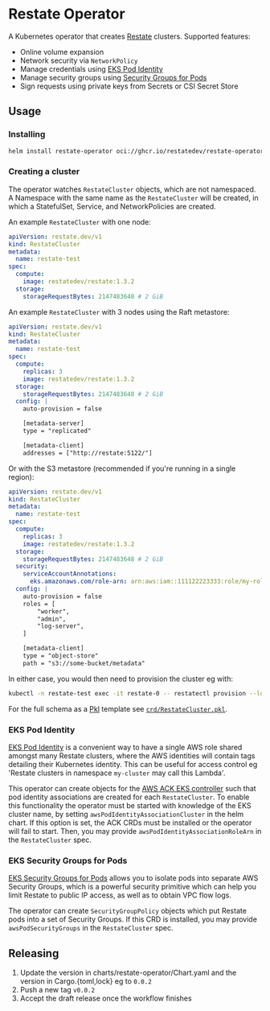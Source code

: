 # Restate Operator

A Kubernetes operator that creates [Restate](https://restate.dev/) clusters. Supported features:

- Online volume expansion
- Network security via `NetworkPolicy`
- Manage credentials using [EKS Pod Identity](https://docs.aws.amazon.com/eks/latest/userguide/pod-identities.html)
- Manage security groups using [Security Groups for Pods](https://docs.aws.amazon.com/eks/latest/userguide/security-groups-for-pods.html)
- Sign requests using private keys from Secrets or CSI Secret Store

## Usage

### Installing

```bash
helm install restate-operator oci://ghcr.io/restatedev/restate-operator-helm --namespace restate-operator --create-namespace
```

### Creating a cluster

The operator watches `RestateCluster` objects, which are not namespaced. A Namespace with the same name as the
`RestateCluster` will be created, in which a StatefulSet, Service, and NetworkPolicies are created.

An example `RestateCluster` with one node:

```yaml
apiVersion: restate.dev/v1
kind: RestateCluster
metadata:
  name: restate-test
spec:
  compute:
    image: restatedev/restate:1.3.2
  storage:
    storageRequestBytes: 2147483648 # 2 GiB
```

An example `RestateCluster` with 3 nodes using the Raft metastore:

```yaml
apiVersion: restate.dev/v1
kind: RestateCluster
metadata:
  name: restate-test
spec:
  compute:
    replicas: 3
    image: restatedev/restate:1.3.2
  storage:
    storageRequestBytes: 2147483648 # 2 GiB
  config: |
    auto-provision = false

    [metadata-server]
    type = "replicated"

    [metadata-client]
    addresses = ["http://restate:5122/"]
```

Or with the S3 metastore (recommended if you're running in a single region):

```yaml
apiVersion: restate.dev/v1
kind: RestateCluster
metadata:
  name: restate-test
spec:
  compute:
    replicas: 3
    image: restatedev/restate:1.3.2
  storage:
    storageRequestBytes: 2147483648 # 2 GiB
  security:
    serviceAccountAnnotations:
      eks.amazonaws.com/role-arn: arn:aws:iam::111122223333:role/my-role-that-can-read-write-to-the-bucket
  config: |
    auto-provision = false
    roles = [
        "worker",
        "admin",
        "log-server",
    ]

    [metadata-client]
    type = "object-store"
    path = "s3://some-bucket/metadata"
```

In either case, you would then need to provision the cluster eg with:

```bash
kubectl -n restate-test exec -it restate-0 -- restatectl provision --log-provider replicated --log-replication 2 --partition-replication 3
```

For the full schema as a [Pkl](https://pkl-lang.org/) template see [`crd/RestateCluster.pkl`](./crd/RestateCluster.pkl).

### EKS Pod Identity

[EKS Pod Identity](https://docs.aws.amazon.com/eks/latest/userguide/pod-identities.html) is a convenient way to have a
single AWS role shared amongst many Restate clusters, where the AWS identities will contain tags detailing their
Kubernetes identity. This can be useful for access control eg 'Restate clusters in namespace `my-cluster` may call this
Lambda'.

This operator can create objects for the
[AWS ACK EKS controller](https://github.com/aws-controllers-k8s/eks-controller) such that pod identity associations are
created for each `RestateCluster`. To enable this functionality the operator must be started with knowledge of the EKS
cluster name, by setting `awsPodIdentityAssociationCluster` in the helm chart. If this option is set, the ACK CRDs must
be installed or the operator will fail to start. Then, you may provide `awsPodIdentityAssociationRoleArn` in
the `RestateCluster` spec.

### EKS Security Groups for Pods

[EKS Security Groups for Pods](https://docs.aws.amazon.com/eks/latest/userguide/security-groups-for-pods.html) allows
you to isolate pods into separate AWS Security Groups, which is a powerful security primitive which can help you limit
Restate to public IP access, as well as to obtain VPC flow logs.

The operator can create `SecurityGroupPolicy` objects which put Restate pods into a set of Security Groups. If this CRD
is installed, you may provide `awsPodSecurityGroups` in the `RestateCluster` spec.

## Releasing

1. Update the version in charts/restate-operator/Chart.yaml and the version in Cargo.{toml,lock} eg to `0.0.2`
2. Push a new tag `v0.0.2`
3. Accept the draft release once the workflow finishes
